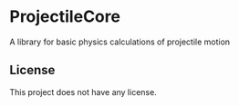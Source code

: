# ProjectileCore
A library for basic physics calculations of projectile motion
## License
This project does not have any license.

